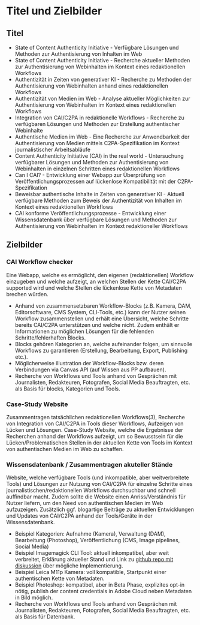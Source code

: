 # Titel und Zielbilder

## Titel
* State of Content Authenticity Initiative - Verfügbare Lösungen und Methoden zur Authentisierung von Inhalten im Web
* State of Content Authenticity Initiative - Recherche aktueller Methoden zur Authentisierung von Webinhalten im Kontext eines redaktionellen Workflows
* Authentizität in Zeiten von generativer KI - Recherche zu Methoden der Authentisierung von Webinhalten anhand eines redaktionellen Workflows
* Authentizität von Medien im Web - Analyse aktueller Möglichkeiten zur Authentisierung von Webinhalten im Kontext eines redaktionellen Workflows
* Integration von CAI/C2PA in redaktionelle Workflows - Recherche zu verfügbaren Lösungen und Methoden zur Erstellung authentischer Webinhalte
* Authentische Medien im Web - Eine Recherche zur Anwendbarkeit der Authentisierung von Medien mittels C2PA-Spezifikation im Kontext journalistischer Arbeitsabläufe
* Content Authenticity Initiative (CAI) in the real world - Untersuchung verfügbarer Lösungen und Methoden zur Authentisierung von Webinhalten in einzelnen Schritten eines redaktionellen Workflows
* Can I CAI? - Entwicklung einer Webapp zur Überprüfung von Veröffentlichungsprozessen auf lückenlose Kompatibilität mit der C2PA-Spezifikation
* Beweisbar authentische Inhalte in Zeiten von generativer KI - Aktuell verfügbare Methoden zum Beweis der Authentizität von Inhalten im Kontext eines redaktionellen Workflows
* CAI konforme Veröffentlichungsprozesse - Entwicklung einer Wissensdatenbank über verfügbare Lösungen und Methoden zur Authentisierung von Webinhalten im Kontext redaktioneller Workflows

## Zielbilder

### CAI Workflow checker
Eine Webapp, welche es ermöglicht, den eigenen (redaktionellen) Workflow einzugeben und welche aufzeigt, an welchen Stellen der Kette CAI/C2PA supported wird und welche Stellen die lückenlose Kette von Metadaten brechen würden.
  * Anhand von zusammensetzbaren Workflow-Blocks (z.B. Kamera, DAM, Editorsoftware, CMS System, CLI-Tools, etc.) kann der Nutzer seinen Workflow zusammenstellen und erhält eine Übersicht, welche Schritte bereits CAI/C2PA unterstützen und welche nicht. Zudem enthält er Informationen zu möglichen Lösungen für die fehlenden Schritte/fehlerhaften Blocks.
  * Blocks gehören Kategorien an, welche aufeinander folgen, um sinnvolle Workflows zu garantieren (Erstellung, Bearbeitung, Export, Publishing etc.).
  * Möglicherweise illustration der Workflow-Blocks bzw. deren Verbindungen via Canvas API (auf Wissen aus PP aufbauen).
  * Recherche von Workflows und Tools anhand von Gesprächen mit Journalisten, Redakteuren, Fotografen, Social Media Beauftragten, etc. als Basis für blocks, Kategorien und Tools.

### Case-Study Website
Zusammentragen tatsächlichen redaktionellen Workflows(3), Recherche von Integration von CAI/C2PA in Tools dieser Workflows, Aufzeigen von Lücken und Lösungen. Case-Study Website, welche die Ergebnisse der Recherchen anhand der Workflows aufzeigt, um so Bewusstsein für die Lücken/Problematischen Stellen in der aktuellen Kette von Tools im Kontext von authentischen Medien im Web zu schaffen.

### Wissensdatenbank / Zusammentragen akuteller Stände
Website, welche verfügbare Tools (und inkompatible, aber weitverbreitete Tools) und Lösungen zur Nutzung von CAI/C2PA für einzelne Schritte eines journalistischen/redaktionellen Workflows durchsuchbar und schnell auffindbar macht. Zudem sollte die Website einen Anriss/Verständnis für Nutzer liefern, um den Need von authentischen Medien im Web aufzuzeigen. Zusätzlich ggf. blogartige Beiträge zu aktuellen Entwicklungen und Updates von CAI/C2PA anhand der Tools/Geräte in der Wissensdatenbank.
  * Beispiel Kategorien: Aufnahme (Kamera), Verwaltung (DAM), Bearbeitung (Photoshop), Veröffentlichung (CMS, Image pipelines, Social Media)
  * Beispiel Imagemagick CLI Tool: aktuell inkompatibel, aber weit verbreitet, Erklärung aktueller Stand und Link zu [github repo mit diskussion](https://github.com/ImageMagick/ImageMagick/discussions/6952) über mögliche Implementierung.
  * Beispiel Leica M11p Kamera: voll kompatible, Startpunkt einer authentischen Kette von Metadaten.
  * Beispiel Photoshop: kompatibel, aber in Beta Phase, explizites opt-in nötig, publish der content credentials in Adobe Cloud neben Metadaten in Bild möglich.
  * Recherche von Workflows und Tools anhand von Gesprächen mit Journalisten, Redakteuren, Fotografen, Social Media Beauftragten, etc. als Basis für Datenbank.


